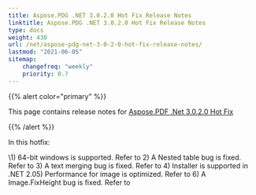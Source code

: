 ```yaml
---
title: Aspose.PDG .NET 3.0.2.0 Hot Fix Release Notes
linktitle: Aspose.PDG .NET 3.0.2.0 Hot Fix Release Notes
type: docs
weight: 430
url: /net/aspose-pdg-net-3-0-2-0-hot-fix-release-notes/
lastmod: "2021-06-05"
sitemap:
    changefreq: "weekly"
    priority: 0.7
---
```


{{% alert color="primary" %}}

This page contains release notes for [Aspose.PDF .Net 3.0.2.0 Hot Fix](http://www.aspose.com/downloads/pdf/net/new-releases/aspose.pdf-.net-3.0.2.0-hot-fix/)

{{% /alert %}}

In this hotfix:

\1) 64-bit windows is supported. Refer to 2) A Nested table bug is fixed. Refer to 3) A text merging bug is fixed. Refer to 4) Installer is supported in .NET 2.05) Performance for image is optimized. Refer to 6) A Image.FixHeight bug is fixed. Refer to

